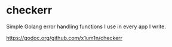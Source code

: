 # checkerr
Simple Golang error handling functions I use in every app I write.

https://godoc.org/github.com/x1um1n/checkerr
